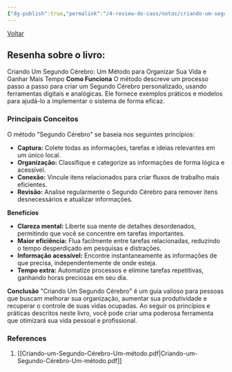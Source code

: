 ```yaml
---
{"dg-publish":true,"permalink":"/4-review-do-caos/notas/criando-um-segundo-cerebro/","tags":["pessoal/estudos","pessoal/livros"],"noteIcon":""}
---
```


[Voltar](1.LIFE/index)
## Resenha sobre o livro:
Criando Um Segundo Cérebro: Um Método para Organizar Sua Vida e Ganhar Mais Tempo
**Como Funciona**
O método descreve um processo passo a passo para criar um Segundo Cérebro personalizado, usando ferramentas digitais e analógicas. Ele fornece exemplos práticos e modelos para ajudá-lo a implementar o sistema de forma eficaz.
### Principais Conceitos
O método "Segundo Cérebro" se baseia nos seguintes princípios:
* **Captura:** Colete todas as informações, tarefas e ideias relevantes em um único local.
* **Organização:** Classifique e categorize as informações de forma lógica e acessível.
* **Conexão:** Vincule itens relacionados para criar fluxos de trabalho mais eficientes.
* **Revisão:** Analise regularmente o Segundo Cérebro para remover itens desnecessários e atualizar informações.

**Benefícios**
* **Clareza mental:** Liberte sua mente de detalhes desordenados, permitindo que você se concentre em tarefas importantes.
* **Maior eficiência:** Flua facilmente entre tarefas relacionadas, reduzindo o tempo desperdiçado em pesquisas e distrações.
* **Informação acessível:** Encontre instantaneamente as informações de que precisa, independentemente de onde esteja.
* **Tempo extra:** Automatize processos e elimine tarefas repetitivas, ganhando horas preciosas em seu dia.

**Conclusão**
"Criando Um Segundo Cérebro" é um guia valioso para pessoas que buscam melhorar sua organização, aumentar sua produtividade e recuperar o controle de suas vidas ocupadas. Ao seguir os princípios e práticas descritos neste livro, você pode criar uma poderosa ferramenta que otimizará sua vida pessoal e profissional.
### References
1. [[Criando-um-Segundo-Cérebro-Um-método.pdf\|Criando-um-Segundo-Cérebro-Um-método.pdf]]


